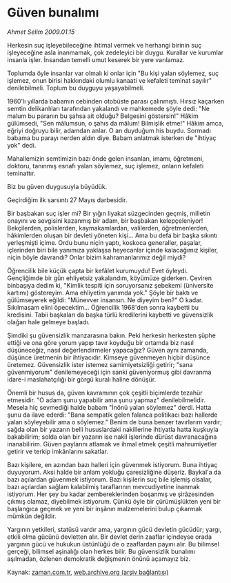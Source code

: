 # Güven bunalımı

*Ahmet Selim 2009.01.15*

<tr><td class="metin" colspan="2" style="padding-top: 20px; padding-left: 5px; padding-right: 10px;">Herkesin suç işleyebileceğine ihtimal vermek ve herhangi birinin suç işleyeceğine asla inanmamak, çok zedeleyici bir duygu. Kurallar ve kurumlar insanla işler. İnsandan temelli umut keserek bir yere varılamaz.</td></tr><tr><td class="metin" colspan="2" style="padding-top: 20px; padding-left: 5px; padding-right: 10px;"><p>Toplumda öyle insanlar var olmalı ki onlar için "Bu kişi yalan söylemez, suç işlemez, onun birisi hakkındaki olumlu kanaati ve kefaleti teminat sayılır" denilebilmeli. Toplum bu duyguyu yaşayabilmeli.
<p>1960'lı yıllarda babamın cebinden otobüste parası çalınmıştı. Hırsız kaçarken semtin delikanlıları tarafından yakalandı ve mahkemede şöyle dedi: "Ne malum bu paranın bu şahsa ait olduğu? Belgesini göstersin!" Hâkim gülümsedi, "Sen mâlumsun, o şahıs da mâlum! Bilmişlik etme!" Hâkim amca, eğriyi doğruyu bilir, adamdan anlar. O an duyduğum his buydu. Sormadı babama bu parayı nerden aldın diye. Babam anlatmak isterken de "ihtiyaç yok" dedi.
<p>Mahallemizin semtimizin bazı önde gelen insanları, imamı, öğretmeni, doktoru, tanınmış esnafı yalan söylemez, suç işlemez, onların kefaleti teminattır.
<p>Biz bu güven duygusuyla büyüdük.
<p>Geçirdiğim ilk sarsıntı 27 Mayıs darbesidir.
<p>Bir başbakan suç işler mi? Bir yığın liyakat süzgecinden geçmiş, milletin onayını ve sevgisini kazanmış bir adam, bir başbakan kelepçeleniyor! Bekçilerden, polislerden, kaymakamlardan, valilerden, öğretmenlerden, hâkimlerden oluşan bir devleti yöneten kişi... Ama bu defa bir başka sıkıntı yerleşmişti içime. Ordu bunu niçin yaptı, koskoca generaller, paşalar, içlerinden biri bile yanımıza yaklaşsa heyecanlar içinde kalacağımız kişiler, niçin böyle davrandı? Onlar bizim kahramanlarımız değil miydi?
<p>Öğrencilik bile küçük çapta bir kefâlet kurumuydu! Evet öyleydi. Gençliğimde bir gün ehliyetsiz yakalandım, köyümüze giderken. Çeviren binbaşıya dedim ki, "Kimlik tespiti için soruyorsanız şebekemi (üniversite kartımı) göstereyim. Ama ehliyetim yanımda yok." Şöyle bir baktı ve gülümseyerek eğildi: "Münevver insansın. Ne diyeyim ben?" O kadar. Sıkılmasam elini öpecektim... Öğrencilik 1968'den sonra kaybetti bu kredisini. Tabii başkaları da başka türlü kredilerini kaybetti ve güvensizlik olağan hale gelmeye başladı.
<p> Şimdiki şu güvensizlik manzarasına bakın. Peki herkesin herkesten şüphe ettiği ve ona göre yorum yapıp tavır koyduğu bir ortamda biz nasıl düşüneceğiz, nasıl değerlendirmeler yapacağız? Güven aynı zamanda, düşünce üretmenin bir ihtiyacıdır. Kimseye güvenmeyen hiçbir düşünce üretemez. Güvensizlik ister istemez samimiyetsizliği getirir; "sana güvenmiyorum" denilemeyeceği için sanki güveniyormuş gibi davranma idare-i maslahatçılığı bir görgü kuralı haline dönüşür.
<p>Önemli bir husus da, güven kavramının çok çeşitli biçimlerde tezahür etmesidir. "O adam şunu yapabilir ama şunu yapmaz" denilebilmelidir. Mesela hiç sevmediği halde babam "İnönü yalan söylemez" derdi. Hatta şunu da ilave ederdi: "Bana sempatik gelen falanca politikacı bazı hallerde yalan söyleyebilir ama o söylemez." Benim de buna benzer tavırlarım vardır; sağda olan bir yazarın belli hususlardaki nakillerine ihtiyatla hatta kuşkuyla bakabilirim; solda olan bir yazarın ise nakil işlerinde dürüst davranacağına inanabilirim. Güven paylarını atlamak ve ihmal etmek çeşitli mahrumiyetler getirir ve terkip imkânlarını sakatlar. 
<p>Bazı kişilere, en azından bazı halleri için güvenmek istiyorum. Buna ihtiyaç duyuyorum. Aksi halde bir anlam yokluğu çaresizliğine düşeriz. Baykal'a da bazı açılardan güvenmek istiyorum. Bazı kişilerin suç bile işlemiş olsalar, bazı açılardan sağlam kalabilmiş taraflarının mevcudiyetine inanmak istiyorum. Her şey bu kadar zembereklerinden boşanmış ve şirâzesinden çıkmış olamaz, diyebilmek istiyorum. Çünkü öyle bir çürümüşlükten yeni bir başlangıca geçmek ve yeni bir inşânın malzemelerini bulup çıkarmak mümkün değildir.
<p>Yargının yetkileri, statüsü vardır ama, yargının gücü devletin gücüdür; yargı, etkili olma gücünü devletten alır. Bir devlet derin zaaflar içindeyse orada yargının gücü ve hukukun üstünlüğü de o zaaflardan payını alır. Bu bilimsel gerçeği, bilimsel aşinalığı olan herkes bilir. Bu güvensizlik bunalımı aşılmadan, özlenen demokratik değişmenin önünü açamayız biz.<br/></p></p></p></p></p></p></p></p></p></p></p></td></tr>

Kaynak: [zaman.com.tr](http://zaman.com.tr/yazar.do?yazino=803657), [web.archive.org (arşiv bağlantısı)](http://web.archive.org/web/20090319094418/http://zaman.com.tr:80/yazar.do?yazino=803657)
